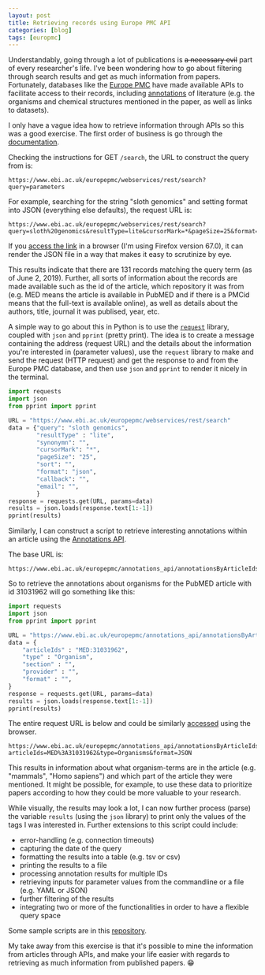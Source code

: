 ```yaml
---
layout: post
title: Retrieving records using Europe PMC API
categories: [blog]
tags: [europmc]
---
```



Understandably, going through a lot of publications is ~~a necessary evil~~ part of every researcher's life. I've been wondering how to go about filtering through search results and get as much information from papers. Fortunately, databases like the [Europe PMC](https://europepmc.org) have made available APIs to facilitate access to their records, including [annotations](https://europepmc.org/Annotations) of literature (e.g. the organisms and chemical structures mentioned in the paper, as well as links to datasets).

I only have a vague idea how to retrieve information through APIs so this was a good exercise. The first order of business is go through the [documentation](https://europepmc.org/RestfulWebService).

Checking the instructions for GET `/search`, the URL to construct the query from is:

```
https://www.ebi.ac.uk/europepmc/webservices/rest/search?query=parameters
```

For example, searching for the string "sloth genomics" and setting format into JSON (everything else defaults), the request URL is:

<!--more-->

```
https://www.ebi.ac.uk/europepmc/webservices/rest/search?query=sloth%20genomics&resultType=lite&cursorMark=*&pageSize=25&format=json
```

If you [access the link](https://www.ebi.ac.uk/europepmc/webservices/rest/search?query=sloth%20genomics&resultType=lite&cursorMark=*&pageSize=25&format=json) in a browser (I'm using Firefox version 67.0), it can render the JSON file in a way that makes it easy to scrutinize by eye.

This results indicate that there are 131 records matching the query term (as of June 2, 2019). Further, all sorts of information about the records are made available such as the id of the article, which repository it was from (e.g. MED means the article is available in PubMED and if there is a PMCid means that the full-text is available online), as well as details about the authors, title, journal it was publised, year, etc.

A simple way to go about this in Python is to use the [`request`](https://2.python-requests.org//en/master/) library, coupled with `json` and `pprint` (pretty print). The idea is to create a message containing the address (request URL) and the details about the information you're interested in (parameter values), use the `request` library to make and send the request (HTTP request) and get the response to and from the Europe PMC database, and then use `json` and `pprint` to render it nicely in the terminal.

```python
import requests
import json
from pprint import pprint

URL = "https://www.ebi.ac.uk/europepmc/webservices/rest/search"
data = {"query": "sloth genomics",
        "resultType" : "lite", 
        "synonymn": "",
        "cursorMark": "*",
        "pageSize": "25",
        "sort": "",
        "format": "json",
        "callback": "",
        "email": "",
        }
response = requests.get(URL, params=data)
results = json.loads(response.text[1:-1])
pprint(results)
```

Similarly, I can construct a script to retrieve interesting annotations within an article using the [Annotations API](https://europepmc.org/AnnotationsApi).

The base URL is:

```
https://www.ebi.ac.uk/europepmc/annotations_api/annotationsByArticleIds
```

So to retrieve the annotations about organisms for the PubMED article with id 31031962 will go something like this:

```python
import requests
import json
from pprint import pprint

URL = "https://www.ebi.ac.uk/europepmc/annotations_api/annotationsByArticleIds?"
data = {
    "articleIds" : "MED:31031962",
    "type" : "Organism",
    "section" : "",
    "provider" : "",
    "format" : "",
}
response = requests.get(URL, params=data)
results = json.loads(response.text[1:-1])
pprint(results)

```

The entire request URL is below and could be similarly [accessed](https://www.ebi.ac.uk/europepmc/annotations_api/annotationsByArticleIds?articleIds=MED%3A31031962&type=Organisms&format=JSON) using the browser.

```
https://www.ebi.ac.uk/europepmc/annotations_api/annotationsByArticleIds?articleIds=MED%3A31031962&type=Organisms&format=JSON
```

This results in information about what organism-terms are in the article (e.g. "mammals", "Homo sapiens") and which part of the article they were mentioned. It might be possible, for example, to use these data to prioritize papers according to how they could be more valuable to your research.

While visually, the results may look a lot, I can now further process (parse) the variable `results` (using the `json` library) to print only the values of the tags I was interested in. Further extensions to this script could include: 

- error-handling (e.g. connection timeouts)
- capturing the date of the query
- formatting the results into a table (e.g. tsv or csv)
- printing the results to a file
- processing annotation results for multiple IDs
- retrieving inputs for parameter values from the commandline or a file (e.g. YAML or JSON)
- further filtering of the results
- integrating two or more of the functionalities in order to have a flexible query space

Some sample scripts are in this [repository](https://github.com/maryletteroa/europmc-scripts).

My take away from this exercise is that it's possible to mine the information from articles through APIs, and make your life easier with regards to retrieving as much information from published papers. :grin:

